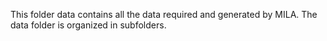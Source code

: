 This folder data contains all the data required and generated by MILA. The data folder is organized in subfolders.
